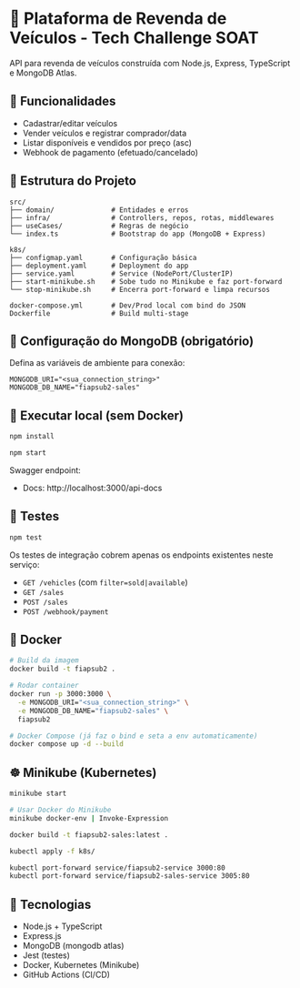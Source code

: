 # 🚗 Plataforma de Revenda de Veículos - Tech Challenge SOAT

API para revenda de veículos construída com Node.js, Express, TypeScript e MongoDB Atlas.

## 📌 Funcionalidades

- Cadastrar/editar veículos
- Vender veículos e registrar comprador/data
- Listar disponíveis e vendidos por preço (asc)
- Webhook de pagamento (efetuado/cancelado)

## 📁 Estrutura do Projeto

```
src/
├── domain/              # Entidades e erros
├── infra/               # Controllers, repos, rotas, middlewares
├── useCases/            # Regras de negócio
└── index.ts             # Bootstrap do app (MongoDB + Express)

k8s/
├── configmap.yaml       # Configuração básica
├── deployment.yaml      # Deployment do app
├── service.yaml         # Service (NodePort/ClusterIP)
├── start-minikube.sh    # Sobe tudo no Minikube e faz port-forward
└── stop-minikube.sh     # Encerra port-forward e limpa recursos

docker-compose.yml       # Dev/Prod local com bind do JSON
Dockerfile               # Build multi-stage
```

## 🔑 Configuração do MongoDB (obrigatório)

Defina as variáveis de ambiente para conexão:

```
MONGODB_URI="<sua_connection_string>"
MONGODB_DB_NAME="fiapsub2-sales"
```

## 🚀 Executar local (sem Docker)

```bash
npm install

npm start
```

Swagger endpoint:

- Docs: http://localhost:3000/api-docs

## 🧪 Testes

```bash
npm test
```

Os testes de integração cobrem apenas os endpoints existentes neste serviço:

- `GET /vehicles` (com `filter=sold|available`)
- `GET /sales`
- `POST /sales`
- `POST /webhook/payment`

## 🐳 Docker

```bash
# Build da imagem
docker build -t fiapsub2 .

# Rodar container
docker run -p 3000:3000 \
  -e MONGODB_URI="<sua_connection_string>" \
  -e MONGODB_DB_NAME="fiapsub2-sales" \
  fiapsub2

# Docker Compose (já faz o bind e seta a env automaticamente)
docker compose up -d --build
```

## ☸️ Minikube (Kubernetes)

```bash
minikube start

# Usar Docker do Minikube
minikube docker-env | Invoke-Expression

docker build -t fiapsub2-sales:latest .

kubectl apply -f k8s/

kubectl port-forward service/fiapsub2-service 3000:80
kubectl port-forward service/fiapsub2-sales-service 3005:80
```

## 🔧 Tecnologias

- Node.js + TypeScript
- Express.js
- MongoDB (mongodb atlas)
- Jest (testes)
- Docker, Kubernetes (Minikube)
- GitHub Actions (CI/CD)

